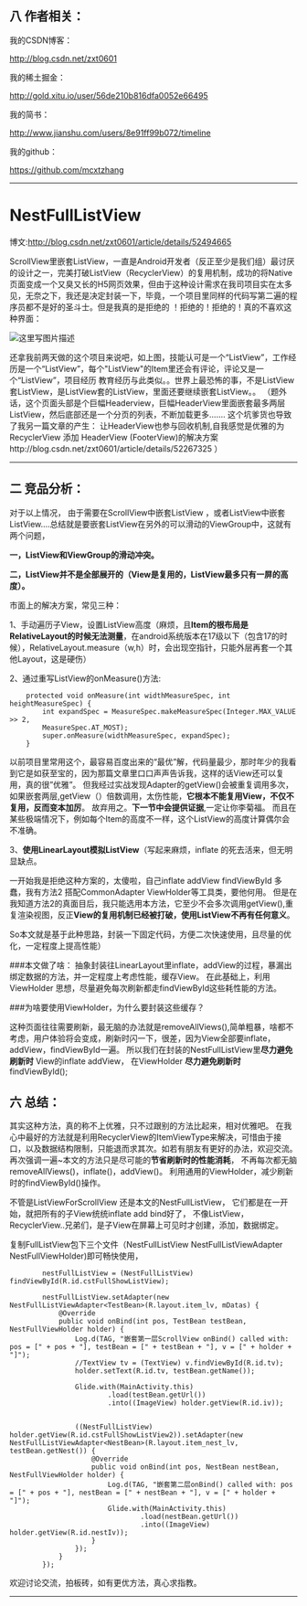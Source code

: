 ## 八 作者相关：

我的CSDN博客：

http://blog.csdn.net/zxt0601

我的稀土掘金：

http://gold.xitu.io/user/56de210b816dfa0052e66495

我的简书：

http://www.jianshu.com/users/8e91ff99b072/timeline

我的github：

https://github.com/mcxtzhang
***
# NestFullListView
博文:http://blog.csdn.net/zxt0601/article/details/52494665


ScrollView里嵌套ListView，一直是Android开发者（反正至少是我们组）最讨厌的设计之一，完美打破ListView（RecyclerView）的复用机制，成功的将Native页面变成一个又臭又长的H5网页效果，但由于这种设计需求在我司项目实在太多见，无奈之下，我还是决定封装一下，毕竟，一个项目里同样的代码写第二遍的程序员都不是好的圣斗士。但是我真的是拒绝的 ！拒绝的！拒绝的！真的不喜欢这种界面：

![这里写图片描述](http://img.blog.csdn.net/20160822185350343?watermark/2/text/aHR0cDovL2Jsb2cuY3Nkbi5uZXQv/font/5a6L5L2T/fontsize/400/fill/I0JBQkFCMA==/dissolve/70/gravity/Center)

还拿我前两天做的这个项目来说吧，如上图，技能认可是一个“ListView”，工作经历是一个“ListView”，每个"ListView"的Item里还会有评论，评论又是一个“ListView”，项目经历 教育经历与此类似。。世界上最恐怖的事，不是ListView套ListView，是ListView套的ListView，里面还要继续嵌套ListView。。 
（题外话，这个页面头部是个巨幅Headerview，巨幅HeaderView里面嵌套最多两层ListView，然后底部还是一个分页的列表，不断加载更多.......  这个坑爹货也导致了我另一篇文章的产生： 让HeaderView也参与回收机制,自我感觉是优雅的为 RecyclerView 添加 HeaderView (FooterView)的解决方案http://blog.csdn.net/zxt0601/article/details/52267325 ）
***
## 二 竞品分析：
对于以上情况， 由于需要在ScrollView中嵌套ListView
，或者ListView中嵌套ListView....总结就是要嵌套ListView在另外的可以滑动的ViewGroup中，这就有两个问题，

**一，ListView和ViewGroup的滑动冲突。**

**二，ListView并不是全部展开的（View是复用的，ListView最多只有一屏的高度）。**

市面上的解决方案，常见三种：

1、手动遍历子View，设置ListView高度（麻烦，且**Item的根布局是RelativeLayout的时候无法测量**，在android系统版本在17级以下（包含17的时候），RelativeLayout.measure（w,h）时，会出现空指针，只能外层再套一个其他Layout，这是硬伤）

2、通过重写ListView的onMeasure()方法:

```
    protected void onMeasure(int widthMeasureSpec, int heightMeasureSpec) {
        int expandSpec = MeasureSpec.makeMeasureSpec(Integer.MAX_VALUE >> 2,
        MeasureSpec.AT_MOST);
        super.onMeasure(widthMeasureSpec, expandSpec);
    }
```

以前项目里常用这个，最容易百度出来的“最优”解，代码量最少，那时年少的我看到它是如获至宝的，因为那篇文章里口口声声告诉我，这样的话View还可以复用，真的很”优雅”。
但我经过实战发现Adapter的getView()会被重复调用多次，如果嵌套两层,getView（）倍数调用，太伤性能，**它根本不能复用View，不仅不复用，反而变本加厉**。
故弃用之。**下一节中会提供证据**,一定让你李菊福。
而且在某些极端情况下，例如每个Item的高度不一样，这个ListView的高度计算偶尔会不准确。

3、**使用LinearLayout模拟ListView**（写起来麻烦，inflate 的死去活来，但无明显缺点。

一开始我是拒绝这种方案的，太傻啦，自己inflate addView findViewById 多蠢，我有方法2 搭配CommonAdapter ViewHolder等工具类，要他何用。
但是在我知道方法2的真面目后，我只能选用本方法，它至少不会多次调用getView(),重复渲染视图，反正**View的复用机制已经被打破，使用ListView不再有任何意义**。

So本文就是基于此种思路，封装一下固定代码，方便二次快速使用，且尽量的优化，一定程度上提高性能）

###本文做了啥：
抽象封装往LinearLayout里inflate，addView的过程，暴漏出绑定数据的方法，并一定程度上考虑性能，缓存View。
在此基础上，利用ViewHolder 思想，尽量避免每次刷新都走findViewById这些耗性能的方法。

###为啥要使用ViewHolder，为什么要封装这些缓存？

 这种页面往往需要刷新，最无脑的办法就是removeAllViews(),简单粗暴，啥都不考虑，用户体验将会变成，刷新时闪一下，很差，因为View全部要inflate，addView，findViewById一遍。
所以我们在封装的NestFullListView里**尽力避免刷新时** View的inflate addView，
在ViewHolder **尽力避免刷新时**  findViewById();




## 六 总结：
其实这种方法，真的称不上优雅，只不过跟别的方法比起来，相对优雅吧。
在我心中最好的方法就是利用RecyclerView的ItemViewType来解决，可惜由于接口，以及数据结构限制，只能退而求其次。如若有朋友有更好的办法，欢迎交流。
再次强调一遍~本文的方法只是尽可能的**节省刷新时的性能消耗**，
不再每次都无脑removeAllViews()，inflate()，addView()。
利用通用的ViewHolder，减少刷新时的findViewById()操作。

不管是ListViewForScrollView 还是本文的NestFullListView，
它们都是在一开始，就把所有的子View统统inflate add bind好了，
不像ListView，RecyclerView..兄弟们，是子View在屏幕上可见时才创建，添加，数据绑定。



复制FullListView包下三个文件（NestFullListView NestFullListViewAdapter  NestFullViewHolder)即可畅快使用，
```
        nestFullListView = (NestFullListView) findViewById(R.id.cstFullShowListView);

        nestFullListView.setAdapter(new NestFullListViewAdapter<TestBean>(R.layout.item_lv, mDatas) {
            @Override
            public void onBind(int pos, TestBean testBean, NestFullViewHolder holder) {
                Log.d(TAG, "嵌套第一层ScrollView onBind() called with: pos = [" + pos + "], testBean = [" + testBean + "], v = [" + holder + "]");
                //TextView tv = (TextView) v.findViewById(R.id.tv);
                holder.setText(R.id.tv, testBean.getName());

                Glide.with(MainActivity.this)
                        .load(testBean.getUrl())
                        .into((ImageView) holder.getView(R.id.iv));


                ((NestFullListView) holder.getView(R.id.cstFullShowListView2)).setAdapter(new NestFullListViewAdapter<NestBean>(R.layout.item_nest_lv, testBean.getNest()) {
                    @Override
                    public void onBind(int pos, NestBean nestBean, NestFullViewHolder holder) {
                        Log.d(TAG, "嵌套第二层onBind() called with: pos = [" + pos + "], nestBean = [" + nestBean + "], v = [" + holder + "]");
                        Glide.with(MainActivity.this)
                                .load(nestBean.getUrl())
                                .into((ImageView) holder.getView(R.id.nestIv));
                    }
                });
            }
        });
```

欢迎讨论交流，拍板砖，如有更优方法，真心求指教。
***
